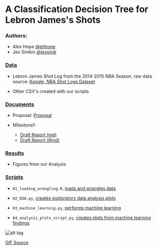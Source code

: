 # A Classification Decision Tree for Lebron James's Shots 
   
   
### Authors: 

- Alex Hope [@ehhope](https://github.com/ehhope)  
- Jes Simkin [@jessimk](https://github.com/jessimk) 

### [Data](https://github.com/UBC-MDS/DSCI-522-Jes-Alex/tree/master/data)

- Lebron James Shot Log from the 2014-2015 NBA Season, raw data source: [Kaggle, NBA Shot Logs Dataset](https://www.kaggle.com/dansbecker/nba-shot-logs/home)

- Other CSV's created with our scripts
  
### [Documents](https://github.com/UBC-MDS/DSCI-522-Jes-Alex/tree/master/docs)

- Proposal: [Proposal](https://github.com/UBC-MDS/DSCI-522-Jes-Alex/blob/master/docs/DSCI-522_Shot-Proposal.ipynb)

- Milestone1: 
	- [Draft Report (md)](https://github.com/UBC-MDS/DSCI-522-Jes-Alex/blob/master/docs/Report.md)
	- [Draft Report (Rmd)](https://github.com/UBC-MDS/DSCI-522-Jes-Alex/blob/master/docs/Report.Rmd)

  
### [Results](https://github.com/UBC-MDS/DSCI-522-Jes-Alex/tree/master/results/figs)

- Figures from our Analysis

### [Scripts](https://github.com/UBC-MDS/DSCI-522-Jes-Alex/tree/master/src)

- `01_loading_wrangling.R`, [loads and wrangles data](https://github.com/UBC-MDS/DSCI-522-Jes-Alex/blob/master/src/01_loading_wrangling.R)

- `02_EDA.py`, [creates exploratory data analysis plots](https://github.com/UBC-MDS/DSCI-522-Jes-Alex/blob/master/src/02_EDA.py)

- `03_machine_learning.py`, [performs machine learning](https://github.com/UBC-MDS/DSCI-522-Jes-Alex/blob/master/src/03_machine_learning.py)

- `04_analysis_plots_script.py`, [creates plots from machine learning findings](https://github.com/UBC-MDS/DSCI-522-Jes-Alex/blob/master/src/04_analysis_plots_script.py)



![alt tag](https://media.giphy.com/media/l3q2y2764DUQIKNRm/giphy.gif) 

[GIF Source](https://media.giphy.com/media/l3q2y2764DUQIKNRm/giphy.gif)


